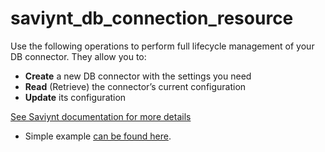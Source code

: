 # saviynt_db_connection_resource

Use the following operations to perform full lifecycle management of your DB connector. They allow you to:

- **Create** a new DB connector with the settings you need  
- **Read** (Retrieve) the connector’s current configuration  
- **Update** its configuration

[See Saviynt documentation for more details](https://docs.saviyntcloud.com/bundle/KBAs/page/Content/Utilizing-Individual-Statement-Processing-in-Update-User-Scenario-in-the-Database-Connector.htm)

- Simple example [can be found here](./resource.tf).
